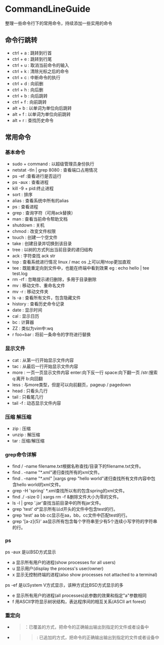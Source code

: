 # CommandLineGuide
整理一些命令行下的常用命令，持续添加一些实用的命令

## 命令行跳转

* ctrl + a : 跳转到行首
* ctrl + e : 跳转到行尾
* ctrl + u : 取消当前命令的输入
* ctrl + k : 清除光标之后的命令
* ctrl + c : 中断命令的执行
* ctrl + d : 向前删
* ctrl + h : 向后删
* ctrl + b : 向后跳转
* ctrl + f : 向前跳转
* alt + b : 以单词为单位向后跳转
* alt + f : 以单词为单位向前跳转
* alt + r : 查找历史命令

## 常用命令

### 基本命令

* sudo + command : 以超级管理员身份执行
* netstat -tln | grep 8080 : 查看端口占用情况
* ps -ef :查看进行是否运行
* ps -aux : 查看进程
* kill -9 + pid:终止进程
* sort : 排序
* alias : 查看系统中所有的alias
* ps : 查看进程
* grep : 查询字符（可用ack替换）
* man : 查看当前命令帮助文档
* shutdown : 关机
* chmod : 改变文件权限
* touch : 创建一个空文件
* take : 创建目录并切换到该目录
* tree : 以树的方式列出当前目录的递归结构
* ack : 字符查找 ack str
* top : 查看系统进行情况 linux / mac os 上可以用htop更加直观
* tee : 既能重定向到文件中，也能在终端中看到效果 eg : echo hello | tee test.log
* rm -rf : 忽略提示递归删除，多用于目录删除
* mv : 移动文件、重命名文件
* mv -r : 移动文件夹
* ls -a : 查看所有文件，包含隐藏文件
* history : 查看历史命令记录
* date : 显示时间
* cal : 显示日历
* bc : 计算器
* ZZ : 类似为vim中:wq
* r foo=bar : 将前一条命令的字符进行替换

### 显示文件

* cat : 从第一行开始显示文件内容
* tac : 从最后一行开始显示文件内容
* more : 一页一页显示文件内容  enter:向下反一行 space:向下翻一页 /str:搜索 q:离开 b:向回翻
* less : 与more类型，但是可以向前翻页，pageup / pagedown
* head : 只看头几行
* tail : 只看尾几行
* tail -f : 动态显示文件内容

### 压缩 解压缩
* zip : 压缩
* unzip : 解压缩
* tar : 压缩/解压缩

### grep命令详解

* find / -name filename.txt根据名称查找/目录下的filename.txt文件。
* find . -name "*.xml"递归查找所有的xml文件。
* find . -name "*.xml" |xargs grep "hello world"递归查找所有文件内容中包含hello world的xml文件。
* grep -H 'spring' *.xml查找所以有的包含spring的xml文件。
* find ./ -size 0 | xargs rm -f &删除文件大小为零的文件。
* ls -l | grep '.jar'查找当前目录中的所有jar文件。
* grep 'test' d*显示所有以d开头的文件中包含test的行。
* grep 'test' aa bb cc显示在aa，bb，cc文件中匹配test的行。
* grep '[a-z]\{5\}' aa显示所有包含每个字符串至少有5个连续小写字符的字符串的行。

### ps

ps -aux 是以BSD方式显示

* a 显示所有用户的进程(show processes for all users)
* u 显示用户(display the process's user/owner)
* x 显示无控制终端的进程(also show processes not attached to a terminal)

ps -ef 是以System V方式显示，该种方式比BSD方式显示的多

* e 显示所有用户的进程(all processes)此参数的效果和指定"a"参数相同
* f  用ASCII字符显示树状结构，表达程序间的相互关系(ASCII art forest)

### 重定向
* > ：已覆盖的方式，把命令的正确输出输出到指定的文件或者设备中
* >> : 已追加的方式，把命令的正确输出输出到指定的文件或者设备中
